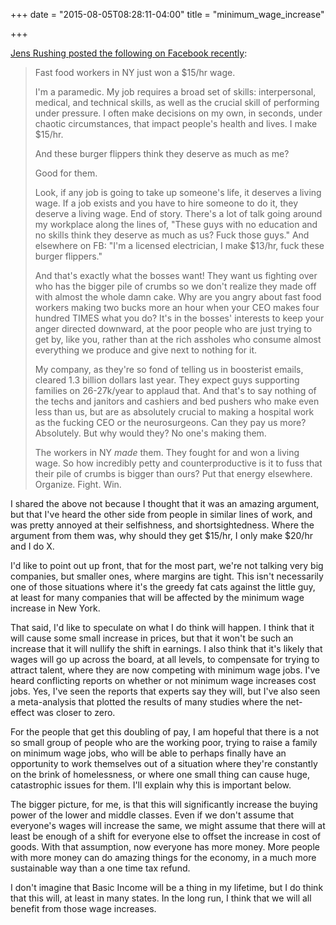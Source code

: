 +++
date = "2015-08-05T08:28:11-04:00"
title = "minimum_wage_increase"

+++

[Jens Rushing posted the following on Facebook recently](https://www.facebook.com/jens.rushing/posts/10153491564043784):
> Fast food workers in NY just won a $15/hr wage.
>
> I'm a paramedic. My job requires a broad set of skills: interpersonal, medical, and technical skills, as well as the crucial skill of performing under pressure. I often make decisions on my own, in seconds, under chaotic circumstances, that impact people's health and lives. I make $15/hr.
>
> And these burger flippers think they deserve as much as me?
>
> Good for them.
>
> Look, if any job is going to take up someone's life, it deserves a living wage. If a job exists and you have to hire someone to do it, they deserve a living wage. End of story. There's a lot of talk going around my workplace along the lines of, "These guys with no education and no skills think they deserve as much as us? Fuck those guys." And elsewhere on FB: "I'm a licensed electrician, I make $13/hr, fuck these burger flippers."
>
> And that's exactly what the bosses want! They want us fighting over who has the bigger pile of crumbs so we don't realize they made off with almost the whole damn cake. Why are you angry about fast food workers making two bucks more an hour when your CEO makes four hundred TIMES what you do? It's in the bosses' interests to keep your anger directed downward, at the poor people who are just trying to get by, like you, rather than at the rich assholes who consume almost everything we produce and give next to nothing for it.
>
> My company, as they're so fond of telling us in boosterist emails, cleared 1.3 billion dollars last year. They expect guys supporting families on 26-27k/year to applaud that. And that's to say nothing of the techs and janitors and cashiers and bed pushers who make even less than us, but are as absolutely crucial to making a hospital work as the fucking CEO or the neurosurgeons. Can they pay us more? Absolutely. But why would they? No one's making them.
>
> The workers in NY *made* them. They fought for and won a living wage. So how incredibly petty and counterproductive is it to fuss that their pile of crumbs is bigger than ours? Put that energy elsewhere. Organize. Fight. Win.

I shared the above not because I thought that it was an amazing argument, but that I've heard the other side from people in similar lines of work, and was pretty annoyed at their selfishness, and shortsightedness. Where the argument from them was, why should they get $15/hr, I only make $20/hr and I do X.

I'd like to point out up front, that for the most part, we're not talking very big companies, but smaller ones, where margins are tight. This isn't necessarily one of those situations where it's the greedy fat cats against the little guy, at least for many companies that will be affected by the minimum wage increase in New York.

That said, I'd like to speculate on what I do think will happen. I think that it will cause some small increase in prices, but that it won't be such an increase that it will nullify the shift in earnings. I also think that it's likely that wages will go up across the board, at all levels, to compensate for trying to attract talent, where they are now competing with minimum wage jobs. I've heard conflicting reports on whether or not minimum wage increases cost jobs. Yes, I've seen the reports that experts say they will, but I've also seen a meta-analysis that plotted the results of many studies where the net-effect was closer to zero.

For the people that get this doubling of pay, I am hopeful that there is a not so small group of people who are the working poor, trying to raise a family on minimum wage jobs, who will be able to perhaps finally have an opportunity to work themselves out of a situation where they're constantly on the brink of homelessness, or where one small thing can cause huge, catastrophic issues for them. I'll explain why this is important below.

The bigger picture, for me, is that this will significantly increase the buying power of the lower and middle classes. Even if we don't assume that everyone's wages will increase the same, we might assume that there will at least be enough of a shift for everyone else to offset the increase in cost of goods. With that assumption, now everyone has more money. More people with more money can do amazing things for the economy, in a much more sustainable way than a one time tax refund.

I don't imagine that Basic Income will be a thing in my lifetime, but I do think that this will, at least in many states. In the long run, I think that we will all benefit from those wage increases. 
